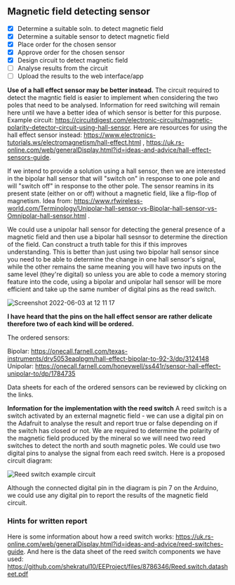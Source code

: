 ## Magnetic field detecting sensor

- [x] Determine a suitable soln. to detect magnetic field
- [x] Determine a suitable sensor to detect magnetic field
- [x] Place order for the chosen sensor
- [x] Approve order for the chosen sensor
- [x] Design circuit to detect magnetic field
- [ ] Analyse results from the circuit
- [ ] Upload the results to the web interface/app

**Use of a hall effect sensor may be better instead.**
The circuit required to detect the magntic field is easier to implement when considering the two poles that need to be analysed. Information for reed switching will remain here until we have a better idea of which sensor is better for this purpose. Example circuit: https://circuitdigest.com/electronic-circuits/magnetic-polarity-detector-circuit-using-hall-sensor. Here are resources for using the hall effect sensor instead: https://www.electronics-tutorials.ws/electromagnetism/hall-effect.html , https://uk.rs-online.com/web/generalDisplay.html?id=ideas-and-advice/hall-effect-sensors-guide.

If we intend to provide a solution using a hall sensor, then we are interested in the bipolar hall sensor that will "switch on" in response to one pole and will "switch off" in response to the other pole. The sensor reamins in its present state (either on or off) without a magnetic field, like a flip-flop of magnetism. Idea from: https://www.rfwireless-world.com/Terminology/Unipolar-hall-sensor-vs-Bipolar-hall-sensor-vs-Omnipolar-hall-sensor.html . 

We could use a unipolar hall sensor for detecting the general presence of a magnetic field and then use a bipolar hall sesnsor to determine the direction of the field. Can construct a truth table for this if this improves understanding. This is better than just using two bipolar hall sensor since you need to be able to determine the change in one hall sensor's signal, while the other remains the same meaning you will have two inputs on the same level (they're digital) so unless you are able to code a memory storing feature into the code, using a bipolar and unipolar hall sensor will be more efficient and take up the same number of digital pins as the read switch. 

![Screenshot 2022-06-03 at 12 11 17](https://user-images.githubusercontent.com/106095203/171843051-7bf609bd-7622-4e34-9223-2bce74ee30bd.png)

**I have heard that the pins on the hall effect sensor are rather delicate therefore two of each kind will be ordered.**

The ordered sensors:

Bipolar: https://onecall.farnell.com/texas-instruments/drv5053eaqlpgm/hall-effect-bipolar-to-92-3/dp/3124148
Unipolar: https://onecall.farnell.com/honeywell/ss441r/sensor-hall-effect-unipolar-to/dp/1784735 

Data sheets for each of the ordered sensors can be reviewed by clicking on the links. 

**Information for the implementation with the reed switch**
A reed switch is a switch activated by an external magnetic field - we can use a digital pin on the Adafruit to analyse the result and report true or false depending on if the switch has closed or not. We are required to determine the polarity of the magnetic field produced by the mineral so we will need two reed switches to detect the north and south magnetic poles. We could use two digital pins to analyse the signal from each reed switch. Here is a proposed circuit diagram:

![Reed switch example circuit](https://user-images.githubusercontent.com/106095203/171034722-02680c6b-d5df-4026-82c3-d38e3c634189.png)

Although the connected digital pin in the diagram is pin 7 on the Arduino, we could use any digital pin to report the results of the magnetic field circuit.

### Hints for written report
Here is some information about how a reed switch works: https://uk.rs-online.com/web/generalDisplay.html?id=ideas-and-advice/reed-switches-guide. 
And here is the data sheet of the reed switch components we have used: https://github.com/shekratul10/EEProject/files/8786346/Reed.switch.datasheet.pdf

